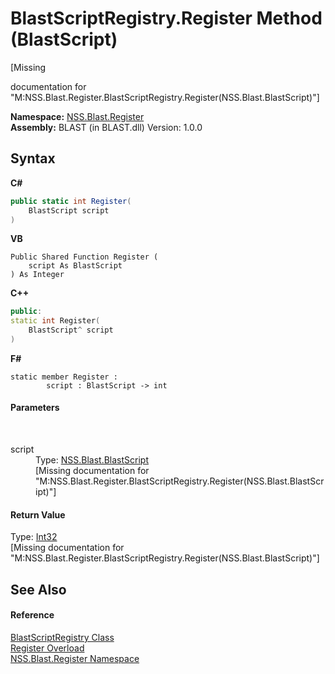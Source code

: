 # BlastScriptRegistry.Register Method (BlastScript)
 

\[Missing <summary> documentation for "M:NSS.Blast.Register.BlastScriptRegistry.Register(NSS.Blast.BlastScript)"\]

**Namespace:**&nbsp;<a href="702c545c-122f-76de-fb07-7c06df797ee5">NSS.Blast.Register</a><br />**Assembly:**&nbsp;BLAST (in BLAST.dll) Version: 1.0.0

## Syntax

**C#**<br />
``` C#
public static int Register(
	BlastScript script
)
```

**VB**<br />
``` VB
Public Shared Function Register ( 
	script As BlastScript
) As Integer
```

**C++**<br />
``` C++
public:
static int Register(
	BlastScript^ script
)
```

**F#**<br />
``` F#
static member Register : 
        script : BlastScript -> int 

```


#### Parameters
&nbsp;<dl><dt>script</dt><dd>Type: <a href="701ebde6-515e-1fd5-a11a-526716112a12">NSS.Blast.BlastScript</a><br />\[Missing <param name="script"/> documentation for "M:NSS.Blast.Register.BlastScriptRegistry.Register(NSS.Blast.BlastScript)"\]</dd></dl>

#### Return Value
Type: <a href="https://docs.microsoft.com/dotnet/api/system.int32" target="_blank" rel="noopener noreferrer">Int32</a><br />\[Missing <returns> documentation for "M:NSS.Blast.Register.BlastScriptRegistry.Register(NSS.Blast.BlastScript)"\]

## See Also


#### Reference
<a href="ce5a41c7-ce9f-1626-a0f1-dc97f6f00962">BlastScriptRegistry Class</a><br /><a href="09bb5769-0ca4-9198-5389-37658cbff9a3">Register Overload</a><br /><a href="702c545c-122f-76de-fb07-7c06df797ee5">NSS.Blast.Register Namespace</a><br />